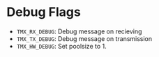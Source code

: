 # Debug Flags
- `TMX_RX_DEBUG`: Debug message on recieving
- `TMX_TX_DEBUG`: Debug message on transmission
- `TMX_HW_DEBUG`: Set poolsize to 1.